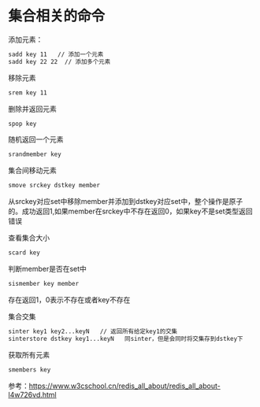 # 集合相关的命令

添加元素：

```sh
sadd key 11   // 添加一个元素
sadd key 22 22  // 添加多个元素
```

移除元素

```sh
srem key 11 
```

删除并返回元素

```sh
spop key
```

随机返回一个元素

```sh
srandmember key 
```

集合间移动元素

```sh
smove srckey dstkey member 
```

从srckey对应set中移除member并添加到dstkey对应set中，整个操作是原子的。成功返回1,如果member在srckey中不存在返回0，如果key不是set类型返回错误

查看集合大小

```sh
scard key
```

判断member是否在set中

```sh
sismember key member
```

存在返回1，0表示不存在或者key不存在

集合交集
```sh
sinter key1 key2...keyN   // 返回所有给定key1的交集
sinterstore dstkey key1...keyN   同sinter，但是会同时将交集存到dstkey下
```

获取所有元素
```sh
smembers key 
```

参考：https://www.w3cschool.cn/redis_all_about/redis_all_about-l4w726vd.html
